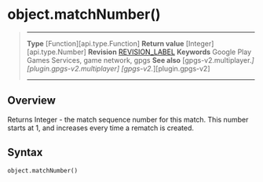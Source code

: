 # object.matchNumber()

> --------------------- ------------------------------------------------------------------------------------------
> __Type__              [Function][api.type.Function]
> __Return value__      [Integer][api.type.Number]
> __Revision__          [REVISION_LABEL](REVISION_URL)
> __Keywords__          Google Play Games Services, game network, gpgs
> __See also__          [gpgs-v2.multiplayer.*][plugin.gpgs-v2.multiplayer]
>                       [gpgs-v2.*][plugin.gpgs-v2]
> --------------------- ------------------------------------------------------------------------------------------

## Overview

Returns Integer - the match sequence number for this match. This number starts at 1, and increases every time a rematch is created.

## Syntax

	object.matchNumber()